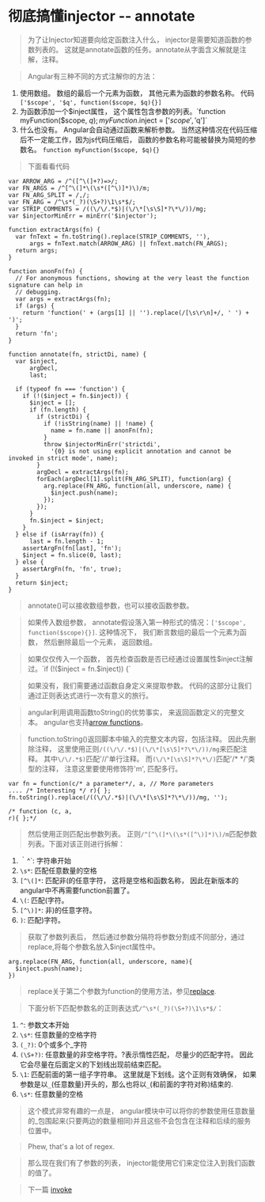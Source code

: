 彻底搞懂injector -- annotate
============================

> 为了让Injector知道要向给定函数注入什么， injector是需要知道函数的参数列表的。 这就是annotate函数的任务。annotate从字面含义解就是注解，注释。

> Angular有三种不同的方式注解你的方法：

1. 使用数组。 数组的最后一个元素为函数， 其他元素为函数的参数名称。 代码`['$scope', '$q', function($scope, $q){}]`
2. 为函数添加一个$inject属性， 这个属性包含参数的列表。`function myFunction($scope, $q){}; myFunction.$inject = ['$scope', '$q']`
3. 什么也没有。 Angular会自动通过函数来解析参数。 当然这种情况在代码压缩后不一定能工作，因为js代码压缩后， 函数的参数名称可能被替换为简短的参数名。 `function myFunction($scope, $q){}`

> 下面看看代码

```
var ARROW_ARG = /^([^\(]+?)=>/;
var FN_ARGS = /^[^\(]*\(\s*([^\)]*)\)/m;
var FN_ARG_SPLIT = /,/;
var FN_ARG = /^\s*(_?)(\S+?)\1\s*$/;
var STRIP_COMMENTS = /((\/\/.*$)|(\/\*[\s\S]*?\*\/))/mg;
var $injectorMinErr = minErr('$injector');

function extractArgs(fn) {
  var fnText = fn.toString().replace(STRIP_COMMENTS, ''),
      args = fnText.match(ARROW_ARG) || fnText.match(FN_ARGS);
  return args;
}

function anonFn(fn) {
  // For anonymous functions, showing at the very least the function signature can help in
  // debugging.
  var args = extractArgs(fn);
  if (args) {
    return 'function(' + (args[1] || '').replace(/[\s\r\n]+/, ' ') + ')';
  }
  return 'fn';
}

function annotate(fn, strictDi, name) {
  var $inject,
      argDecl,
      last;

  if (typeof fn === 'function') {
    if (!($inject = fn.$inject)) {
      $inject = [];
      if (fn.length) {
        if (strictDi) {
          if (!isString(name) || !name) {
            name = fn.name || anonFn(fn);
          }
          throw $injectorMinErr('strictdi',
            '{0} is not using explicit annotation and cannot be invoked in strict mode', name);
        }
        argDecl = extractArgs(fn);
        forEach(argDecl[1].split(FN_ARG_SPLIT), function(arg) {
          arg.replace(FN_ARG, function(all, underscore, name) {
            $inject.push(name);
          });
        });
      }
      fn.$inject = $inject;
    }
  } else if (isArray(fn)) {
      last = fn.length - 1;
    assertArgFn(fn[last], 'fn');
    $inject = fn.slice(0, last);
  } else {
    assertArgFn(fn, 'fn', true);
  }
  return $inject;
}
```

> annotate()可以接收数组参数，也可以接收函数参数。

> 如果传入数组参数， annotate假设落入第一种形式的情况：`['$scope', function($scope){}]`. 这种情况下， 我们断言数组的最后一个元素为函数， 然后删除最后一个元素， 返回数组。

> 如果仅仅传入一个函数， 首先检查函数是否已经通过设置属性$inject注解过。`if (!($inject = fn.$inject)) {`

> 如果没有，我们需要通过函数自身定义来提取参数。 代码的这部分让我们通过正则表达式进行一次有意义的旅行。

> angular利用调用函数toString()的优势事实， 来返回函数定义的完整文本。 angular也支持[arrow functions](https://developer.mozilla.org/en-US/docs/Web/JavaScript/Reference/Functions/Arrow_functions)。

> function.toString()返回脚本中输入的完整文本内容，包括注释。 因此先删除注释， 这里使用正则`/((\/\/.*$)|(\/\*[\s\S]*?\*\/))/mg`来匹配注释。 其中`\/\/.*$)`匹配'//'单行注释。 而`(\/\*[\s\S]*?\*\/)`匹配'/* */'类型的注释， 注意这里要使用修饰符'm', 匹配多行。

```
var fn = function(c/* a parameter*/, a, // More parameters
.... /* Interesting */ r){ };
fn.toString().replace(/((\/\/.*$)|(\/\*[\s\S]*?\*\/))/mg, '');

/* function (c, a,
r){ };*/
```

> 然后使用正则匹配出参数列表。 正则`/^[^\(]*\(\s*([^\)]*)\)/m`匹配参数列表。下面对该正则进行拆解：

1. ｀^`: 字符串开始
2. `\s*`: 匹配任意数量的空格
3. `[^\(]*`: 匹配非(的任意字符， 这将是空格和函数名称， 因此在新版本的angular中不再需要function前置了。
4. `\(`: 匹配(字符。 
5. `[^\)]*`: 非)的任意字符。
6. `)`: 匹配)字符。

> 获取了参数列表后， 然后通过参数分隔符将参数分割成不同部分，通过replace,将每个参数名放入$inject属性中。

```
arg.replace(FN_ARG, function(all, underscore, name){
  $inject.push(name);
})
```

> replace关于第二个参数为function的使用方法，参见[replace](https://developer.mozilla.org/en-US/docs/Web/JavaScript/Reference/Global_Objects/String/replace#Specifying_a_function_as_a_parameter).

> 下面分析下匹配参数名的正则表达式`/^\s*(_?)(\S+?)\1\s*$/`：

1. `^`: 参数文本开始
2. `\s*`: 任意数量的空格字符
3. `(_?)`: 0个或多个_字符
4. `(\S+?)`: 任意数量的非空格字符。?表示惰性匹配， 尽量少的匹配字符。 因此它会尽量在后面定义的下划线出现前结束匹配。
5. `\1`: 匹配前面的第一组子字符串。 这里就是下划线。这个正则有效确保， 如果参数是以`_`(任意数量)开头的，那么也将以`_`(和前面的字符对称)结束的.
6. `\s*`: 任意数量的空格

> 这个模式非常有趣的一点是， angular模块中可以将你的参数使用任意数量的_包围起来(只要两边的数量相同)并且这些不会包含在注释和后续的服务位置中。

> Phew, that's a lot of regex.

> 那么现在我们有了参数的列表， injector能使用它们来定位注入到我们函数的值了。

> 下一篇 [invoke](https://github.com/walkerqiao/walkman/blob/master/angular-invoke.md)

